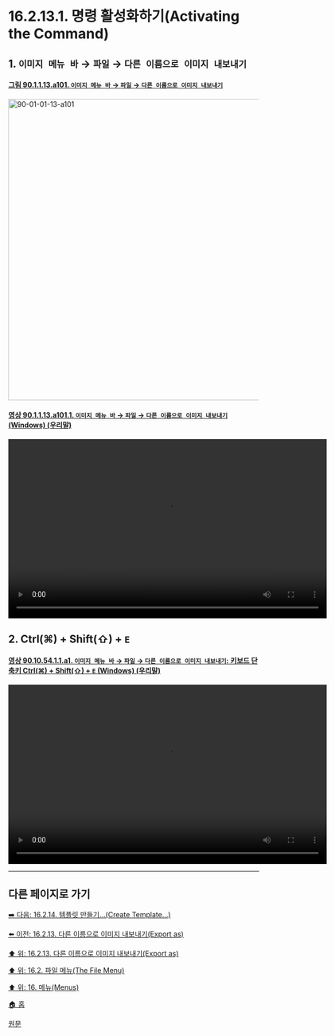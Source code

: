 # 16.2.13.1. 명령 활성화하기(Activating the Command)

<a id="16-02-13-01-s1"></a>

## 1. `이미지 메뉴 바` → `파일` → `다른 이름으로 이미지 내보내기`

<a id="90-01-01-13-a101"></a>

#### [그림 90.1.1.13.a101. `이미지 메뉴 바` → `파일` → `다른 이름으로 이미지 내보내기`](./90-01-01-13-export_as.md#90-01-01-13-a101)
<img width="980" height="605" alt="90-01-01-13-a101" src="https://github.com/user-attachments/assets/7efc670d-3cd3-44fc-b9e2-b3331f261585" />

<a id="90-01-01-13-a101-01"></a>

#### [영상 90.1.1.13.a101.1. `이미지 메뉴 바` → `파일` → `다른 이름으로 이미지 내보내기` (Windows) (우리말)](./90-01-01-13-export_as.md#90-01-01-13-a101-01)
<video controls="controls" width="640" height="360" src="https://github.com/user-attachments/assets/2b0b4cbd-1730-4881-a9f6-075f02037f71"></video>

<a id="16-02-13-01-s2"></a>

## 2. Ctrl(⌘) + Shift(⇧) + `E`

<a id="90-10-54-01-01-a1"></a>

#### [영상 90.10.54.1.1.a1. `이미지 메뉴 바` → `파일` → `다른 이름으로 이미지 내보내기`: 키보드 단축키 Ctrl(⌘) + Shift(⇧) + `E` (Windows) (우리말)](./90-10-54-01-01-ctrl_shift_e.md#90-10-54-01-01-a1)
<video controls="controls" width="640" height="360" src="https://github.com/user-attachments/assets/34b82604-0c51-402c-a445-01684197a01a"></video>

***

## 다른 페이지로 가기

[➡️ 다음: 16.2.14. 템플릿 만들기…(Create Template…)](./16-02-14-00-create-template.md)

[⬅️ 이전: 16.2.13. 다른 이름으로 이미지 내보내기(Export as)](./16-02-13-00-export-as.md)

[⬆️ 위: 16.2.13. 다른 이름으로 이미지 내보내기(Export as)](./16-02-13-00-export-as.md)

[⬆️ 위: 16.2. 파일 메뉴(The File Menu)](./16-02-00-the-file-menu.md)

[⬆️ 위: 16. 메뉴(Menus)](./16-00-menus.md)

[🏠 홈](./00-home.md)

[원문](https://docs.gimp.org/2.10/ko/gimp-file-export-as.html#idm23260)
